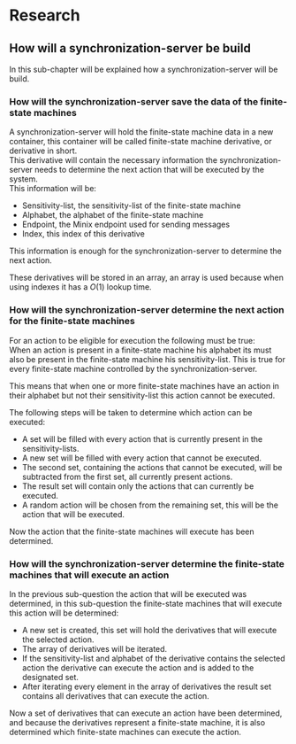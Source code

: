 
# Research

## How will a synchronization-server be build

In this sub-chapter will be explained how a synchronization-server will be build.

### How will the synchronization-server save the data of the finite-state machines

A synchronization-server will hold the finite-state machine data in a new container, this container will be called finite-state machine derivative, or derivative in short.  
This derivative will contain the necessary information the synchronization-server needs to determine the next action that will be executed by the system.  
This information will be:

- Sensitivity-list, the sensitivity-list of the finite-state machine
- Alphabet, the alphabet of the finite-state machine
- Endpoint, the Minix endpoint used for sending messages
- Index, this index of this derivative

This information is enough for the synchronization-server to determine the next action.

These derivatives will be stored in an array, an array is used because when using indexes it has a $O (1)$ lookup time.

### How will the synchronization-server determine the next action for the finite-state machines

For an action to be eligible for execution the following must be true:  
When an action is present in a finite-state machine his alphabet its must also be present in the finite-state machine his sensitivity-list. This is true for every finite-state machine controlled by the synchronization-server.

This means that when one or more finite-state machines have an action in their alphabet but not their sensitivity-list this action cannot be executed.

The following steps will be taken to determine which action can be executed:

- A set will be filled with every action that is currently present in the sensitivity-lists.
- A new set will be filled with every action that cannot be executed.
- The second set, containing the actions that cannot be executed, will be subtracted from the first set, all currently present actions.
- The result set will contain only the actions that can currently be executed.
- A random action will be chosen from the remaining set, this will be the action that will be executed.

Now the action that the finite-state machines will execute has been determined.

### How will the synchronization-server determine the finite-state machines that will execute an action

In the previous sub-question the action that will be executed was determined, in this sub-question the finite-state machines that will execute this action will be determined:

- A new set is created, this set will hold the derivatives that will execute the selected action.
- The array of derivatives will be iterated.
- If the sensitivity-list and alphabet of the derivative contains the selected action the derivative can execute the action and is added to the designated set.
- After iterating every element in the array of derivatives the result set contains all derivatives that can execute the action.

Now a set of derivatives that can execute an action have been determined, and because the derivatives represent a finite-state machine, it is also determined which finite-state machines can execute the action.